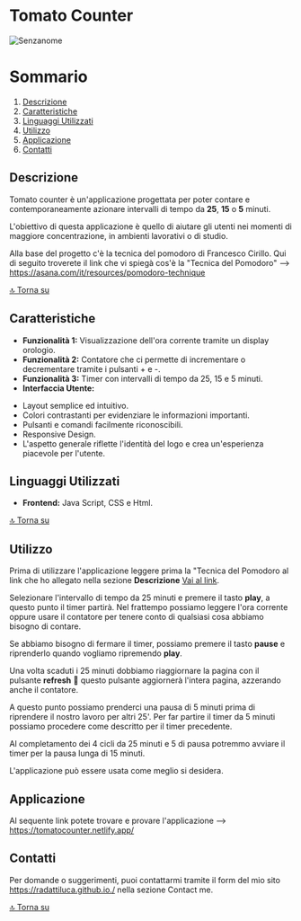 # Tomato Counter
![Senzanome](https://github.com/user-attachments/assets/53a824d7-2911-4f83-aeae-cca3428427a8)


# Sommario

1. [Descrizione](#descrizione)
2. [Caratteristiche](#caratteristiche)
3. [Linguaggi Utilizzati](#linguaggi-utilizzati)
4. [Utilizzo](#utilizzo)
5. [Applicazione](#applicazione)
6. [Contatti](#contatti) 

## Descrizione

Tomato counter è un'applicazione progettata per poter contare e contemporaneamente azionare intervalli di tempo da **25**, **15** o **5** minuti. 

L'obiettivo di questa applicazione è quello di aiutare gli utenti nei momenti di maggiore concentrazione, in ambienti lavorativi o di studio. 

Alla base del progetto c'è la tecnica del pomodoro di Francesco Cirillo.
Qui di seguito troverete il link che vi spiegà cos'è la "Tecnica del Pomodoro" --> https://asana.com/it/resources/pomodoro-technique

[🔝 Torna su](#tomato-counter)

## Caratteristiche

- **Funzionalità 1:** Visualizzazione dell'ora corrente tramite un display orologio.
- **Funzionalità 2:** Contatore che ci permette di incrementare o decrementare tramite i pulsanti + e -.
- **Funzionalità 3:** Timer con intervalli di tempo da 25, 15 e 5 minuti.
- **Interfaccia Utente:** 
* Layout semplice ed intuitivo.
* Colori contrastanti per evidenziare le informazioni importanti.
* Pulsanti e comandi facilmente riconoscibili.
* Responsive Design.
* L'aspetto generale riflette l'identità del logo e crea un'esperienza piacevole per l'utente.

## Linguaggi Utilizzati

- **Frontend:** Java Script, CSS e Html.

[🔝 Torna su](#tomato-counter)

## Utilizzo

Prima di utilizzare l'applicazione leggere prima la "Tecnica del Pomodoro al link che ho allegato nella sezione **Descrizione** [Vai al link](#descrizione).

Selezionare l'intervallo di tempo da 25 minuti e premere il tasto **play**, a questo punto il timer partirà. Nel frattempo possiamo leggere l'ora corrente oppure usare il contatore per tenere conto di qualsiasi cosa abbiamo bisogno di contare.

Se abbiamo bisogno di fermare il timer, possiamo premere il tasto **pause** e riprenderlo quando vogliamo ripremendo **play**. 

Una volta scaduti i 25 minuti dobbiamo riaggiornare la pagina con il pulsante **refresh** :arrows_counterclockwise: questo pulsante aggiornerà l'intera pagina, azzerando anche il contatore.

A questo punto possiamo prenderci una pausa di 5 minuti prima di riprendere il nostro lavoro per altri 25'. Per far partire il timer da 5 minuti possiamo procedere come descritto per il timer precedente.

Al completamento dei 4 cicli da 25 minuti e 5 di pausa potremmo avviare il timer per la pausa lunga di 15 minuti.

L'applicazione può essere usata come meglio si desidera.

## Applicazione

Al sequente link potete trovare e provare l'applicazione --> https://tomatocounter.netlify.app/


## Contatti

Per domande o suggerimenti, puoi contattarmi tramite il form del mio sito https://radattiluca.github.io./ nella sezione Contact me.

[🔝 Torna su](#tomato-counter)

